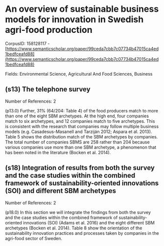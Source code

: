 # An overview of sustainable business models for innovation in Swedish agri-food production

CorpusID: 158128117 - [https://www.semanticscholar.org/paper/99ceda7cbb7c07734b47015ca4ed1bedfceafd88](https://www.semanticscholar.org/paper/99ceda7cbb7c07734b47015ca4ed1bedfceafd88)

Fields: Environmental Science, Agricultural And Food Sciences, Business

## (s13) The telephone survey
Number of References: 2

(p13.0) Further, 31% (64/204: Table 4) of the food producers match to more than one of the eight SBM archetypes. At the high end, four companies match to six archetypes, and 12 companies match to five archetypes. This is consistent with the research that companies may follow multiple business models (e.g. Casadesus-Masanell and Tarziján 2012; Aspara et al. 2013). Table 5 shows the distribution match of the SBM archetypes by companies. The total number of companies SBMS are 258 rather than 204 because various companies use more than one SBM archetype, a phenomenon that has been noted in the literature (Bocken et al. 2014).
## (s18) Integration of results from both the survey and the case studies within the combined framework of sustainability-oriented innovations (SOI) and different SBM archetypes
Number of References: 2

(p18.0) In this section we will integrate the findings from both the survey and the case studies within the combined framework of sustainability-oriented innovations (SOI) (Adams et al. 2016) and the eight different SBM archetypes (Bocken et al. 2014). Table 8 show the orientation of the sustainability innovation practices and processes taken by companies in the agri-food sector of Sweden.
